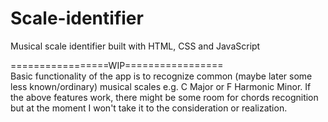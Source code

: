 # Scale-identifier
Musical scale identifier built with HTML, CSS and JavaScript

=================WIP=================  
Basic functionality of the app is to recognize common (maybe later some less known/ordinary) musical scales e.g. C Major or F Harmonic Minor.
If the above features work, there might be some room for chords recognition but at the moment I won't take it to the consideration or realization.
